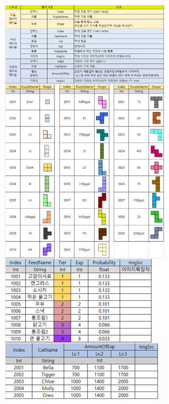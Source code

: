 <img src = "../Img/데이터테이블/항목.png">
<img src = "../Img/데이터테이블/퍼즐.png">
<img src = "../Img/데이터테이블/먹이.png">
<img src = "../Img/데이터테이블/고양이.png">
